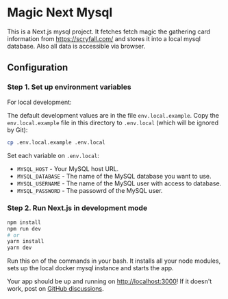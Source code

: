 # Magic Next Mysql

This is a Next.js mysql project. It fetches fetch magic the gathering card information from https://scryfall.com/ and stores it into a local mysql database.
Also all data is accessible via browser.

## Configuration

### Step 1. Set up environment variables

For local development:

The default development values are in the file `env.local.example`.
Copy the `env.local.example` file in this directory to `.env.local` (which will be ignored by Git):

```bash
cp .env.local.example .env.local
```

Set each variable on `.env.local`:

- `MYSQL_HOST` - Your MySQL host URL.
- `MYSQL_DATABASE` - The name of the MySQL database you want to use.
- `MYSQL_USERNAME` - The name of the MySQL user with access to database.
- `MYSQL_PASSWORD` - The passowrd of the MySQL user.

### Step 2. Run Next.js in development mode

```bash
npm install
npm run dev
# or
yarn install
yarn dev
```

Run this on of the commands in your bash.
It installs all your node modules, sets up the local docker mysql instance and starts the app.

Your app should be up and running on [http://localhost:3000](http://localhost:3000)! If it doesn't work, post on [GitHub discussions](https://github.com/vercel/next.js/discussions).
